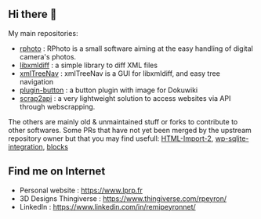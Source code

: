 ## Hi there 👋

My main repositories:
- [rphoto](../rphoto) : RPhoto is a small software aiming at the easy handling of digital camera's photos.
- [libxmldiff](../libxmldiff) : a simple library to diff XML files
- [xmlTreeNav](../xmltreenav) : xmlTreeNav is a GUI for libxmldiff, and easy tree navigation
- [plugin-button](../plugin-button) : a button plugin with image for Dokuwiki
- [scrap2api](../scrap2api) : a very lightweight solution to access websites via API through webscrapping.

The others are mainly old & unmaintained stuff or forks to contribute to other softwares. Some PRs that have not yet been merged by the upstream repository owner but that you may find usefull: [HTML-Import-2](../HTML-Import-2), [wp-sqlite-integration](../wp-sqlite-integration), [blocks](../blocks)

## Find me on Internet 
- Personal website : https://www.lprp.fr
- 3D Designs Thingiverse : https://www.thingiverse.com/rpeyron/
- LinkedIn : https://www.linkedin.com/in/remipeyronnet/

<!--
**rpeyron/rpeyron** is a ✨ _special_ ✨ repository because its `README.md` (this file) appears on your GitHub profile.

Here are some ideas to get you started:

- 🔭 I’m currently working on ...
- 🌱 I’m currently learning ...
- 👯 I’m looking to collaborate on ...
- 🤔 I’m looking for help with ...
- 💬 Ask me about ...
- 📫 How to reach me: ...
- 😄 Pronouns: ...
- ⚡ Fun fact: ...
-->
